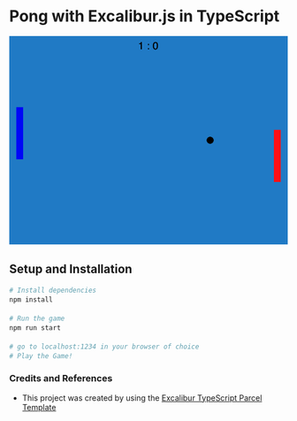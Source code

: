 # Pong with Excalibur.js in TypeScript

![Game Photo](./images/Screenshot_pong3.png)


## Setup and Installation

```bash
# Install dependencies
npm install

# Run the game
npm run start

# go to localhost:1234 in your browser of choice
# Play the Game!

```

### Credits and References

- This project was created by using the [Excalibur TypeScript Parcel Template](https://github.com/excaliburjs/template-ts-parcel-v2/generate)
